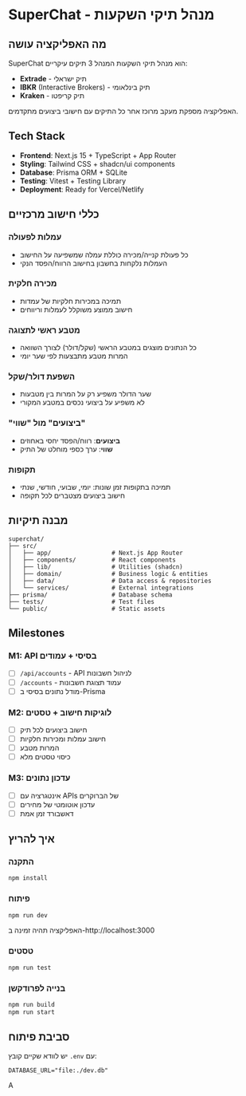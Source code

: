 # SuperChat - מנהל תיקי השקעות

## מה האפליקציה עושה

SuperChat הוא מנהל תיקי השקעות המנהל 3 תיקים עיקריים:
- **Extrade** - תיק ישראלי
- **IBKR** (Interactive Brokers) - תיק בינלאומי
- **Kraken** - תיק קריפטו

האפליקציה מספקת מעקב מרוכז אחר כל התיקים עם חישובי ביצועים מתקדמים.

## Tech Stack

- **Frontend**: Next.js 15 + TypeScript + App Router
- **Styling**: Tailwind CSS + shadcn/ui components
- **Database**: Prisma ORM + SQLite
- **Testing**: Vitest + Testing Library
- **Deployment**: Ready for Vercel/Netlify

## כללי חישוב מרכזיים

### עמלות לפעולה
- כל פעולת קנייה/מכירה כוללת עמלה שמשפיעה על החישוב
- העמלות נלקחות בחשבון בחישוב הרווח/הפסד הנקי

### מכירה חלקית
- תמיכה במכירות חלקיות של עמדות
- חישוב ממוצע משוקלל לעמלות וריווחים

### מטבע ראשי לתצוגה
- כל הנתונים מוצגים במטבע הראשי (שקל/דולר) לצורך השוואה
- המרות מטבע מתבצעות לפי שער יומי

### השפעת דולר/שקל
- שער הדולר משפיע רק על המרות בין מטבעות
- לא משפיע על ביצועי נכסים במטבע המקורי

### "ביצועים" מול "שווי"
- **ביצועים**: רווח/הפסד יחסי באחוזים
- **שווי**: ערך כספי מוחלט של התיק

### תקופות
- תמיכה בתקופות זמן שונות: יומי, שבועי, חודשי, שנתי
- חישוב ביצועים מצטברים לכל תקופה

## מבנה תיקיות

```
superchat/
├── src/
│   ├── app/                 # Next.js App Router
│   ├── components/          # React components
│   ├── lib/                 # Utilities (shadcn)
│   ├── domain/              # Business logic & entities
│   ├── data/                # Data access & repositories
│   └── services/            # External integrations
├── prisma/                  # Database schema
├── tests/                   # Test files
└── public/                  # Static assets
```

## Milestones

### M1: API בסיסי + עמודים
- [ ] `/api/accounts` - API לניהול חשבונות
- [ ] `/accounts` - עמוד תצוגת חשבונות
- [ ] מודל נתונים בסיסי ב-Prisma

### M2: לוגיקות חישוב + טסטים
- [ ] חישוב ביצועים לכל תיק
- [ ] חישוב עמלות ומכירות חלקיות
- [ ] המרות מטבע
- [ ] כיסוי טסטים מלא

### M3: עדכון נתונים
- [ ] אינטגרציה עם APIs של הברוקרים
- [ ] עדכון אוטומטי של מחירים
- [ ] דאשבורד זמן אמת

## איך להריץ

### התקנה
```bash
npm install
```

### פיתוח
```bash
npm run dev
```
האפליקציה תהיה זמינה ב-http://localhost:3000

### טסטים
```bash
npm run test
```

### בנייה לפרודקשן
```bash
npm run build
npm run start
```

## סביבת פיתוח

יש לוודא שקיים קובץ `.env` עם:
```
DATABASE_URL="file:./dev.db"
```
A